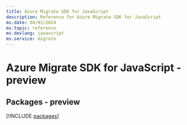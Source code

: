 ```yaml
---
title: Azure Migrate SDK for JavaScript
description: Reference for Azure Migrate SDK for JavaScript
ms.date: 04/01/2024
ms.topic: reference
ms.devlang: javascript
ms.service: migrate
---
```

# Azure Migrate SDK for JavaScript - preview
## Packages - preview
[!INCLUDE [packages](migrate-index.md)]